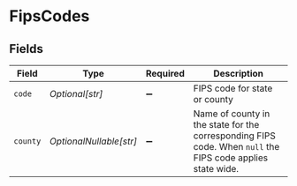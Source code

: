 # FipsCodes


## Fields

| Field                                                                                                      | Type                                                                                                       | Required                                                                                                   | Description                                                                                                |
| ---------------------------------------------------------------------------------------------------------- | ---------------------------------------------------------------------------------------------------------- | ---------------------------------------------------------------------------------------------------------- | ---------------------------------------------------------------------------------------------------------- |
| `code`                                                                                                     | *Optional[str]*                                                                                            | :heavy_minus_sign:                                                                                         | FIPS code for state or county                                                                              |
| `county`                                                                                                   | *OptionalNullable[str]*                                                                                    | :heavy_minus_sign:                                                                                         | Name of county in the state for the corresponding FIPS code. When `null` the FIPS code applies state wide. |